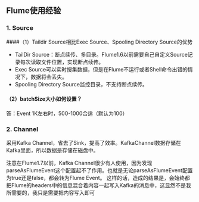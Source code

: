 ## Flume使用经验

### 1. Source
####（1）Taildir Source相比Exec Source、Spooling Directory Source的优势
- TailDir Source：断点续传、多目录。Flume1.6以前需要自己自定义Source记录每次读取文件位置，实现断点续传。
- Exec Source可以实时搜集数据，但是在Flume不运行或者Shell命令出错的情况下，数据将会丢失。
- Spooling Directory Source监控目录，不支持断点续传。
#### （2）batchSize大小如何设置？
答：Event 1K左右时，500-1000合适（默认为100）

### 2. Channel
采用Kafka Channel，省去了Sink，提高了效率。KafkaChannel数据存储在Kafka里面，所以数据是存储在磁盘中。

注意在Flume1.7以前，Kafka Channel很少有人使用，因为发现parseAsFlumeEvent这个配置起不了作用。也就是无论parseAsFlumeEvent配置为true还是false，都会转为Flume Event。
这样的话，造成的结果是，会始终都把Flume的headers中的信息混合着内容一起写入Kafka的消息中，这显然不是我所需要的，我只是需要把内容写入即可

